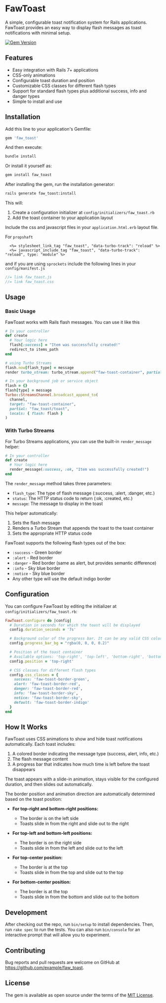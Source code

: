# FawToast
A simple, configurable toast notification system for Rails applications. FawToast provides an easy way to display flash messages as toast notifications with minimal setup.

[![Gem Version](https://badge.fury.io/rb/faw_toast.svg)](https://badge.fury.io/rb/faw_toast)

## Features

- Easy integration with Rails 7+ applications
- CSS-only animations
- Configurable toast duration and position
- Customizable CSS classes for different flash types
- Support for standard flash types plus additional success, info and danger types
- Simple to install and use

## Installation

Add this line to your application's Gemfile:

```ruby
gem 'faw_toast'
```

And then execute:

```bash
bundle install
```

Or install it yourself as:

```bash
gem install faw_toast
```

After installing the gem, run the installation generator:

```bash
rails generate faw_toast:install
```

This will:
1. Create a configuration initializer at `config/initializers/faw_toast.rb`
2. Add the toast container to your application layout

Include the css and javascript files in your `application.html.erb` layout file.

For `propshaft`
```erb
  <%= stylesheet_link_tag "faw_toast", "data-turbo-track": "reload" %>
  <%= javascript_include_tag "faw_toast", "data-turbo-track": "reload", type: "module" %>
```
and if you are using `sprockets` include the following lines in your `config/manifest.js`
```javascript
//= link faw_toast.js
//= link faw_toast.css
```

## Usage

### Basic Usage

FawToast works with Rails flash messages. You can use it like this

```ruby
# In your controller
def create
  # Your logic here
  flash[:success] = "Item was successfully created!"
  redirect_to items_path
end

# using Turbo Streams
flash.now[flash_type] = message
render turbo_stream: turbo_stream.append("faw-toast-container", partial: "faw_toast/toast"), status: status

```

```ruby
# In your background job or service object
flash = {}
flash[type] = message
Turbo::StreamsChannel.broadcast_append_to(
  channel,
  target: "faw-toast-container",
  partial: "faw_toast/toast",
  locals: { flash: flash }
)
```

### With Turbo Streams

For Turbo Streams applications, you can use the built-in `render_message` helper:

```ruby
# In your controller
def create
  # Your logic here
  render_message(:success, :ok, "Item was successfully created!")
end
```

The `render_message` method takes three parameters:
- `flash_type`: The type of flash message (:success, :alert, :danger, etc.)
- `status`: The HTTP status code to return (:ok, :created, etc.)
- `message`: The message to display in the toast

This helper automatically:
1. Sets the flash message
2. Renders a Turbo Stream that appends the toast to the toast container
3. Sets the appropriate HTTP status code

FawToast supports the following flash types out of the box:
- `:success` - Green border
- `:alert` - Red border
- `:danger` - Red border (same as alert, but provides semantic difference)
- `:info` - Sky blue border
- `:notice` - Sky blue border
- Any other type will use the default indigo border

## Configuration

You can configure FawToast by editing the initializer at `config/initializers/faw_toast.rb`:

```ruby
FawToast.configure do |config|
  # Duration in seconds for which the toast will be displayed
  config.duration_seconds = '7s'

  # Background color of the progress bar. It can be any valid CSS color value
  config.progress_bar_bg = "rgba(0, 0, 0, 0.2)"

  # Position of the toast container
  # Available options: 'top-right', 'top-left', 'bottom-right', 'bottom-left', 'top-center', 'bottom-center'
  config.position = 'top-right'

  # CSS classes for different flash types
  config.css_classes = {
    success: 'faw-toast-border-green',
    alert: 'faw-toast-border-red',
    danger: 'faw-toast-border-red',
    info: 'faw-toast-border-sky',
    notice: 'faw-toast-border-sky',
    default: 'faw-toast-border-indigo'
  }
end
```

## How It Works

FawToast uses CSS animations to show and hide toast notifications automatically. Each toast includes:

1. A colored border indicating the message type (success, alert, info, etc.)
2. The flash message content
3. A progress bar that indicates how much time is left before the toast disappears

The toast appears with a slide-in animation, stays visible for the configured duration, and then slides out automatically.

The border position and animation direction are automatically determined based on the toast position:

- **For top-right and bottom-right positions:**
  - The border is on the left side
  - Toasts slide in from the right and slide out to the right

- **For top-left and bottom-left positions:**
  - The border is on the right side
  - Toasts slide in from the left and slide out to the left

- **For top-center position:**
  - The border is at the top
  - Toasts slide in from the top and slide out to the top

- **For bottom-center position:**
  - The border is at the top
  - Toasts slide in from the bottom and slide out to the bottom

## Development

After checking out the repo, run `bin/setup` to install dependencies. Then, run `rake spec` to run the tests. You can also run `bin/console` for an interactive prompt that will allow you to experiment.

## Contributing

Bug reports and pull requests are welcome on GitHub at https://github.com/example/faw_toast.

## License

The gem is available as open source under the terms of the [MIT License](https://opensource.org/licenses/MIT).
